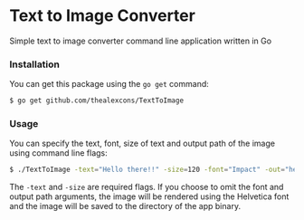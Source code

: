 # Text to Image Converter
Simple text to image converter command line application written in Go

### Installation
You can get this package using the `go get` command:
```sh
$ go get github.com/thealexcons/TextToImage
```

### Usage
You can specify the text, font, size of text and output path of the image using command line flags:

```sh
$ ./TextToImage -text="Hello there!!" -size=120 -font="Impact" -out="hello.png"
```
The `-text` and `-size` are required flags. If you choose to omit the font and output path arguments, the image will be rendered using the Helvetica font and the image will be saved to the directory of the app binary.
